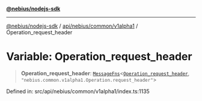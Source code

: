 [**@nebius/nodejs-sdk**](../../../../../README.md)

---

[@nebius/nodejs-sdk](../../../../../README.md) / [api/nebius/common/v1alpha1](../README.md) / Operation_request_header

# Variable: Operation_request_header

> **Operation_request_header**: [`MessageFns`](../../../../../runtime/protos/core/interfaces/MessageFns.md)\<[`Operation_request_header`](../interfaces/Operation_request_header.md), `"nebius.common.v1alpha1.Operation.request_header"`\>

Defined in: src/api/nebius/common/v1alpha1/index.ts:1135
